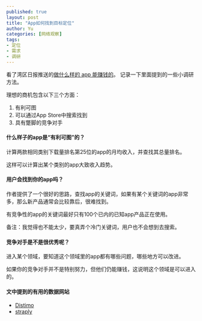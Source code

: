```yaml
---
published: true
layout: post
title: "App如何找到目标定位"
author: Yu
categories: [网络观察]
tags:
- 定位
- 需求
- 调研
---
```


看了湾区日报推送的[做什么样的 app 能赚钱的](http://www.trevormckendrick.com/how-to-choose-a-profitable-niche/)。
记录一下里面提到的一些小调研方法。

理想的商机包含以下三个方面：

1. 有利可图
2. 可以通过App Store中搜索找到
3. 具有蹩脚的竞争对手

#### 什么样子的app是“有利可图”的？

计算两款相同类别下载量排名第25位的app的月均收入，并查找其总量排名。

这样可以计算出某个类别的app大致收入趋势。

#### 用户会找到你的app吗？

作者提供了一个很好的思路，查找app的关键词，如果有某个关键词的app非常多，那么新产品通常会比较靠后，很难找到。

有竞争性的app的关键词最好只有100个已内的已知app产品正在使用。

备注：我觉得也不能太少，要真弄个冷门关键词，用户也不会想到去搜索。

#### 竞争对手是不是很优秀呢？

进入某个领域，要知道这个领域里的app都有哪些问题，哪些地方可以改进。

如果你的竞争对手并不是特别努力，但他们仍能赚钱，这说明这个领域是可以进入的。

#### 文中提到的有用的数据网站

- [Distimo](www.distimo.com/)
- [straply](http://www.straply.com/)
